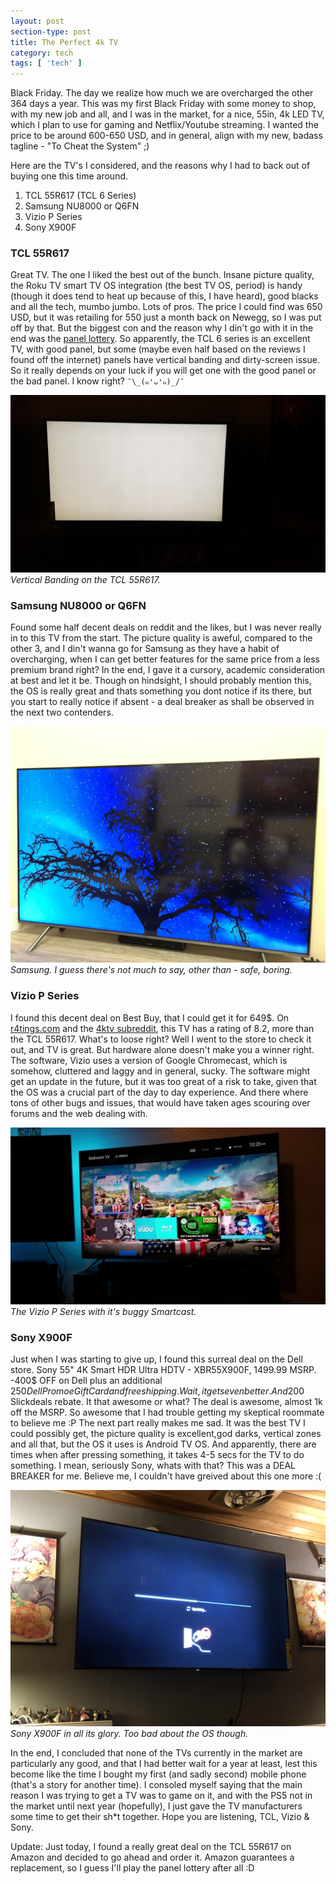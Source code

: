 ```yaml
---
layout: post
section-type: post
title: The Perfect 4k TV
category: tech
tags: [ 'tech' ]
---
```


Black Friday. The day we realize how much we are overcharged the other 364 days a year. This was my first Black Friday with some money to shop, with my new job and all, and I was in the market, for a nice, 55in, 4k LED TV, which I plan to use for gaming and  Netflix/Youtube streaming. I wanted the price to be around 600-650 USD, and in general, align with my new, badass tagline - "To Cheat the System" ;)

Here are the TV's I considered, and the reasons why I had to back out of buying one this time around.

<ol>
  <li>TCL 55R617 (TCL 6 Series)</li>
  <li>Samsung NU8000 or Q6FN</li>
  <li>Vizio P Series</li>
  <li>Sony X900F</li>
</ol>

### TCL 55R617

Great TV. The one I liked the best out of the bunch. Insane picture quality, the Roku TV smart TV OS integration (the best TV OS, period) is handy (though it does tend to heat up because of this, I have heard), good blacks and all the tech, mumbo jumbo. Lots of pros. The price I could find was 650 USD, but it was retailing for 550 just a month back on Newegg, so I was put off by that. But the biggest con and the reason why I din't go with it in the end was the <a href="https://www.reddit.com/r/4kTV/comments/8mbfhf/tcl_55r615_from_best_buy_i_see_some_vertical/" target="\_blank">panel lottery</a>. So apparently, the TCL 6 series is an excellent TV, with good panel, but some (maybe even half based on the reviews I found off the internet) panels have vertical banding and dirty-screen issue. So it really depends on your luck if you will get one with the good panel or the bad panel. I know right? `¯\_(๑❛ᴗ❛๑)_/¯`

![TCL55R617-Vertical-Banding](/img/posts/the-perfect-4k-tv/TCL55R617-Vertical-Banding.jpg)
*Vertical Banding on the TCL 55R617.*

### Samsung NU8000 or Q6FN

Found some half decent deals on reddit and the likes, but I was never really in to this TV from the start. The picture quality is aweful, compared to the other 3, and I din't wanna go for Samsung as they have a habit of overcharging, when I can get better features for the same price from a less premium brand right? In the end, I gave it a cursory, academic consideration at best and let it be. Though on hindsight, I should probably mention this, the OS is really great and thats something you dont notice if its there, but you start to really notice if absent - a deal breaker as shall be observed in the next two contenders.

![Samsung-X](/img/posts/the-perfect-4k-tv/Samsung-X.jpeg)
*Samsung. I guess there's not much to say, other than - safe, boring.*

### Vizio P Series

I found this decent deal on Best Buy, that I could get it for 649$. On <a href="https://www.rtings.com/" target ="\_blank">r4tings.com</a> and the <a href="https://www.reddit.com/r/4kTV/" target ="\_blank">4ktv subreddit</a>, this TV has a rating of 8.2, more than the TCL 55R617. What's to loose right? Well I went to the store to check it out, and TV is great. But hardware alone doesn't make you a winner right. The software, Vizio uses a version of Google Chromecast, which is somehow, cluttered and laggy and in general, sucky. The software might get an update in the future, but it was too great of a risk to take, given that the OS was a crucial part of the day to day experience. And there where tons of other bugs and issues, that would have taken ages scouring over forums and the web dealing with.

![Vizio-P-Series](/img/posts/the-perfect-4k-tv/Vizio-P-Series.jpg)
*The Vizio P Series with it's buggy Smartcast.*

### Sony X900F

Just when I was starting to give up, I found this surreal deal on the Dell store. Sony 55" 4K Smart HDR Ultra HDTV - XBR55X900F, 1499.99 MSRP. -400$ OFF on Dell plus an additional $250 Dell Promo eGift Card and free shipping. Wait, it gets even better. And 200$ Slickdeals rebate. It that awesome or what? The deal is awesome, almost 1k off the MSRP. So awesome that I had trouble getting my skeptical roommate to believe me :P The next part really makes me sad. It was the best TV I could possibly get, the picture quality is excellent,god darks, vertical zones and all that, but the OS it uses is Android TV OS. And apparently, there are times when after pressing something, it takes 4-5 secs for the TV to do something. I mean, seriously Sony, whats with that? This was a DEAL BREAKER for me. Believe me, I couldn't have greived about this one more :(

![Sony-X900F](/img/posts/the-perfect-4k-tv/Sony-X900F.jpg)
*Sony X900F in all its glory. Too bad about the OS though.*

In the end, I concluded that none of the TVs currently in the market are particularly any good, and that I had better wait for a year at least, lest this become like the time I bought my first (and sadly second) mobile phone (that's a story for another time). I consoled myself saying that the main reason I was trying to get a TV was to game on it, and with the PS5 not in the market until next year (hopefully), I just gave the TV manufacturers some time to get their sh*t together. Hope you are listening, TCL, Vizio & Sony.

Update: Just today, I found a really great deal on the TCL 55R617 on Amazon and decided to go ahead and order it. Amazon guarantees a replacement, so I guess I'll play the panel lottery after all :D
